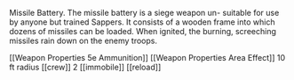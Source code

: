 Missile Battery. The missile battery is a siege weapon un- suitable for use by anyone but trained Sappers. It consists of a wooden frame into which dozens of missiles can be loaded. When ignited, the burning, screeching missiles rain down on the enemy troops.

[[Weapon Properties 5e Ammunition]]
[[Weapon Properties Area Effect]] 10 ft radius
[[crew]] 2
[[immobile]]
[[reload]]
